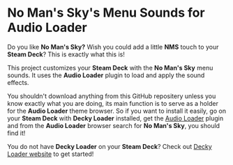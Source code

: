 # No Man's Sky's Menu Sounds for Audio Loader

Do you like **No Man's Sky?** Wish you could add a little **NMS** touch to your **Steam Deck**? This is exactly what this is!

This project customizes your **Steam Deck** with the **No Man's Sky** menu sounds. It uses the **Audio Loader** plugin to load and apply the sound effects.

You shouldn't download anything from this GitHub repositery unless you know exactly what you are doing, its main function is to serve as a holder for the **Audio Loader** theme browser. So if you want to install it easily, go on your **Steam Deck** with **Decky Loader** installed, get the [Audio Loader](https://github.com/DeckThemes/SDH-AudioLoader) plugin and from the **Audio Loader** browser search for **No Man's Sky**, you should find it!

You do not have **Decky Loader** on your **Steam Deck**? Check out [Decky Loader website](https://wiki.deckbrew.xyz/) to get started!
